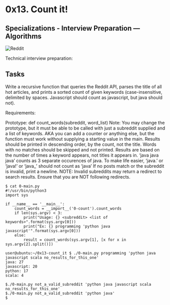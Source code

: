 # 0x13. Count it!


## Specializations - Interview Preparation ― Algorithms

![Reddit](https://publish.illinois.edu/commonsknowledge/files/2018/04/1200px-Reddit_logo_and_wordmark.svg_.png)


Technical interview preparation:

## Tasks

Write a recursive function that queries the Reddit API, parses the title of all
hot articles, and prints a sorted count of given keywords (case-insensitive,
delimited by spaces. Javascript should count as javascript, but java should
not).

Requirements:

Prototype: def count_words(subreddit, word_list)
Note: You may change the prototype, but it must be able to be called with just
a subreddit supplied and a list of keywords. AKA you can add a counter or
anything else, but the function must work without supplying a starting value
in the main.
Results should be printed in descending order, by the count, not the title.
Words with no matches should be skipped and not printed.
Results are based on the number of times a keyword appears, not titles it
appears in. ‘java java java’ counts as 3 separate occurences of java.
To make life easier, ‘java.’ or ‘java!’ or ‘java_’ should not count as ‘java’
If no posts match or the subreddit is invalid, print a newline.
NOTE: Invalid subreddits may return a redirect to search results. Ensure that
you are NOT following redirects.

```
$ cat 0-main.py
#!/usr/bin/python3
import sys

if __name__ == '__main__':
    count_words = __import__('0-count').count_words
    if len(sys.argv) < 3:
        print("Usage: {} <subreddit> <list of keywords>".format(sys.argv[0]))
        print("Ex: {} programming 'python java javascript'".format(sys.argv[0]))
    else:
        result = count_words(sys.argv[1], [x for x in sys.argv[2].split()])

user@ubuntu:~/0x13-count_it $ ./0-main.py programming 'python java javascript scala no_results_for_this_one'
java: 27
javascript: 20
python: 17
scala: 4

$./0-main.py not_a_valid_subreddit 'python java javascript scala no_results_for_this_one'
$./0-main.py not_a_valid_subreddit 'python java'
$

```
